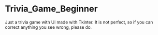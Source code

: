 # Trivia_Game_Beginner
Just a trivia game with UI made with Tkinter. It is not perfect, so if you can correct anything you see wrong, please do.
